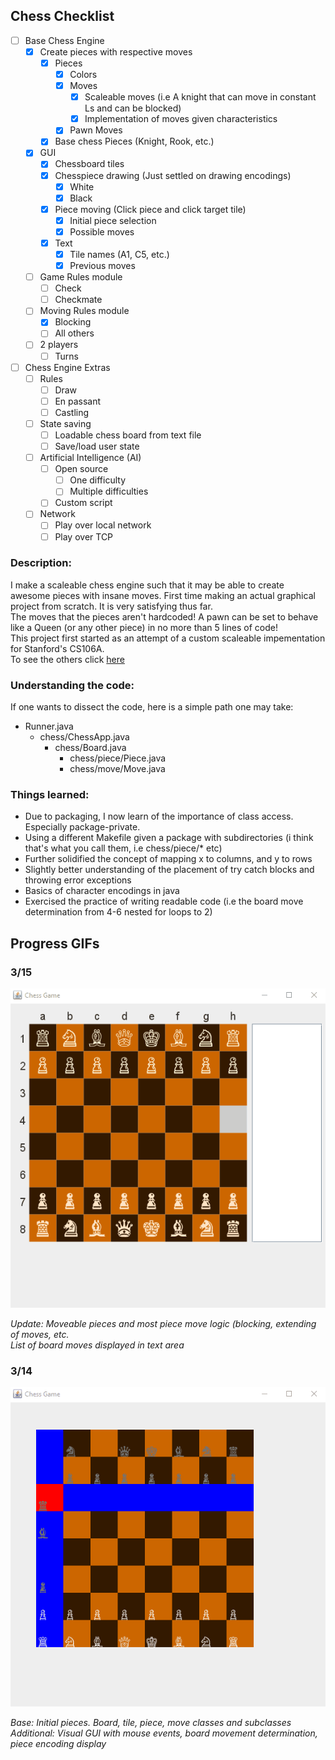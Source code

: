 ## Chess Checklist
- [ ] Base Chess Engine
    - [x] Create pieces with respective moves
        - [x] Pieces
            - [x] Colors
            - [x] Moves
                - [x] Scaleable moves (i.e A knight that can move in constant Ls and can be blocked)
                - [x] Implementation of moves given characteristics
            - [x] Pawn Moves
        - [x] Base chess Pieces (Knight, Rook, etc.)
    - [x] GUI
        - [x] Chessboard tiles
        - [x] Chesspiece drawing (Just settled on drawing encodings)
            - [x] White
            - [x] Black
        - [x] Piece moving (Click piece and click target tile)
            - [x] Initial piece selection
            - [x] Possible moves
        - [x] Text
            - [x] Tile names (A1, C5, etc.)
            - [x] Previous moves
    - [ ] Game Rules module
        - [ ] Check
        - [ ] Checkmate
    - [ ] Moving Rules module
        - [x] Blocking
        - [ ] All others
    - [ ] 2 players
        - [ ] Turns

- [ ] Chess Engine Extras
    - [ ] Rules
        - [ ] Draw
        - [ ] En passant
        - [ ] Castling
    - [ ] State saving
        - [ ] Loadable chess board from text file
        - [ ] Save/load user state
    - [ ] Artificial Intelligence (AI)
        - [ ] Open source
            - [ ] One difficulty
            - [ ] Multiple difficulties
        - [ ] Custom script
    - [ ] Network
        - [ ] Play over local network
        - [ ] Play over TCP

### Description:
I make a scaleable chess engine such that it may be able to create awesome pieces with insane moves. First time making an actual graphical project from scratch. It is very satisfying thus far.  
The moves that the pieces aren't hardcoded! A pawn can be set to behave like a Queen (or any other piece) in no more than 5 lines of code!  
This project first started as an attempt of a custom scaleable impementation for Stanford's CS106A.  
To see the others click [here](https://github.com/yinghaoawang/DIY-CS106A.git)

### Understanding the code:
If one wants to dissect the code, here is a simple path one may take:
* Runner.java
    * chess/ChessApp.java
        * chess/Board.java
            * chess/piece/Piece.java
            * chess/move/Move.java

### Things learned:
- Due to packaging, I now learn of the importance of class access. Especially package-private.
- Using a different Makefile given a package with subdirectories (i think that's what you call them, i.e chess/piece/\* etc)
- Further solidified the concept of mapping x to columns, and y to rows
- Slightly better understanding of the placement of try catch blocks and throwing error exceptions
- Basics of character encodings in java
- Exercised the practice of writing readable code (i.e the board move determination from 4-6 nested for loops to 2)

## Progress GIFs
### 3/15
![3/15](gifs/super-chess_3-15-17.gif)

*Update: Moveable pieces and most piece move logic (blocking, extending of moves, etc.  
List of board moves displayed in text area*

### 3/14
![3/14](gifs/super-chess_3-14-17.gif)

*Base: Initial pieces. Board, tile, piece, move classes and subclasses  
Additional: Visual GUI with mouse events, board movement determination, piece encoding display*
